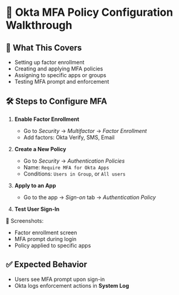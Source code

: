 # 🔐 Okta MFA Policy Configuration Walkthrough

## 📝 What This Covers
- Setting up factor enrollment
- Creating and applying MFA policies
- Assigning to specific apps or groups
- Testing MFA prompt and enforcement

## 🛠️ Steps to Configure MFA

1. **Enable Factor Enrollment**
   - Go to *Security* → *Multifactor* → *Factor Enrollment*
   - Add factors: Okta Verify, SMS, Email

2. **Create a New Policy**
   - Go to *Security* → *Authentication Policies*
   - Name: `Require MFA for Okta Apps`
   - Conditions: `Users in Group`, or `All users`

3. **Apply to an App**
   - Go to the app → *Sign-on* tab → *Authentication Policy*

4. **Test User Sign-In**

📸 Screenshots:
- Factor enrollment screen  
- MFA prompt during login  
- Policy applied to specific apps

## ✅ Expected Behavior
- Users see MFA prompt upon sign-in  
- Okta logs enforcement actions in **System Log**

